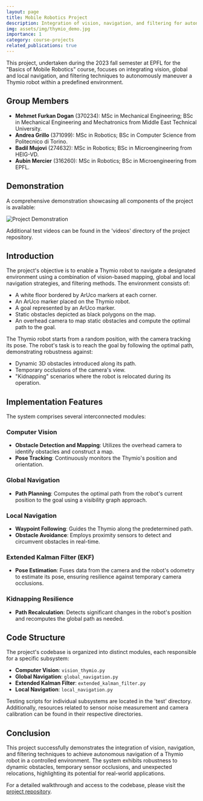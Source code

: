 ```yaml
---
layout: page
title: Mobile Robotics Project
description: Integration of vision, navigation, and filtering for autonomous Thymio robot navigation.
img: assets/img/thymio_demo.jpg
importance: 1
category: course-projects
related_publications: true
---
```


This project, undertaken during the 2023 fall semester at EPFL for the "Basics of Mobile Robotics" course, focuses on integrating vision, global and local navigation, and filtering techniques to autonomously maneuver a Thymio robot within a predefined environment.

## Group Members

- **Mehmet Furkan Dogan** (370234): MSc in Mechanical Engineering; BSc in Mechanical Engineering and Mechatronics from Middle East Technical University.
- **Andrea Grillo** (371099): MSc in Robotics; BSc in Computer Science from Politecnico di Torino.
- **Badil Mujovi** (274632): MSc in Robotics; BSc in Microengineering from HEIG-VD.
- **Aubin Mercier** (316260): MSc in Robotics; BSc in Microengineering from EPFL.

## Demonstration

A comprehensive demonstration showcasing all components of the project is available:

![Project Demonstration](assets/img/thymio_demo.jpg)

Additional test videos can be found in the 'videos' directory of the project repository.

## Introduction

The project's objective is to enable a Thymio robot to navigate a designated environment using a combination of vision-based mapping, global and local navigation strategies, and filtering methods. The environment consists of:

- A white floor bordered by ArUco markers at each corner.
- An ArUco marker placed on the Thymio robot.
- A goal represented by an ArUco marker.
- Static obstacles depicted as black polygons on the map.
- An overhead camera to map static obstacles and compute the optimal path to the goal.

The Thymio robot starts from a random position, with the camera tracking its pose. The robot's task is to reach the goal by following the optimal path, demonstrating robustness against:

- Dynamic 3D obstacles introduced along its path.
- Temporary occlusions of the camera's view.
- "Kidnapping" scenarios where the robot is relocated during its operation.

## Implementation Features

The system comprises several interconnected modules:

### Computer Vision

- **Obstacle Detection and Mapping**: Utilizes the overhead camera to identify obstacles and construct a map.
- **Pose Tracking**: Continuously monitors the Thymio's position and orientation.

### Global Navigation

- **Path Planning**: Computes the optimal path from the robot's current position to the goal using a visibility graph approach.

### Local Navigation

- **Waypoint Following**: Guides the Thymio along the predetermined path.
- **Obstacle Avoidance**: Employs proximity sensors to detect and circumvent obstacles in real-time.

### Extended Kalman Filter (EKF)

- **Pose Estimation**: Fuses data from the camera and the robot's odometry to estimate its pose, ensuring resilience against temporary camera occlusions.

### Kidnapping Resilience

- **Path Recalculation**: Detects significant changes in the robot's position and recomputes the global path as needed.

## Code Structure

The project's codebase is organized into distinct modules, each responsible for a specific subsystem:

- **Computer Vision**: `vision_thymio.py`
- **Global Navigation**: `global_navigation.py`
- **Extended Kalman Filter**: `extended_kalman_filter.py`
- **Local Navigation**: `local_navigation.py`

Testing scripts for individual subsystems are located in the 'test' directory. Additionally, resources related to sensor noise measurement and camera calibration can be found in their respective directories.

## Conclusion

This project successfully demonstrates the integration of vision, navigation, and filtering techniques to achieve autonomous navigation of a Thymio robot in a controlled environment. The system exhibits robustness to dynamic obstacles, temporary sensor occlusions, and unexpected relocations, highlighting its potential for real-world applications.

For a detailed walkthrough and access to the codebase, please visit the [project repository](https://github.com/grilloandrea6/mobile-robotics-project).

